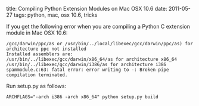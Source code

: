 title: Compiling Python Extension Modules on Mac OSX 10.6
date: 2011-05-27
tags: python, mac, osx 10.6, tricks

If you get the following error when you are compiling a Python C extension module in Mac OSX 10.6:

    /gcc/darwin/ppc/as or /usr/bin/../local/libexec/gcc/darwin/ppc/as) for architecture ppc not installed
    Installed assemblers are:
    /usr/bin/../libexec/gcc/darwin/x86_64/as for architecture x86_64
    /usr/bin/../libexec/gcc/darwin/i386/as for architecture i386
    spammodule.c:63: fatal error: error writing to -: Broken pipe compilation terminated.

Run setup.py as follows:

    ARCHFLAGS="-arch i386 -arch x86_64" python setup.py build
